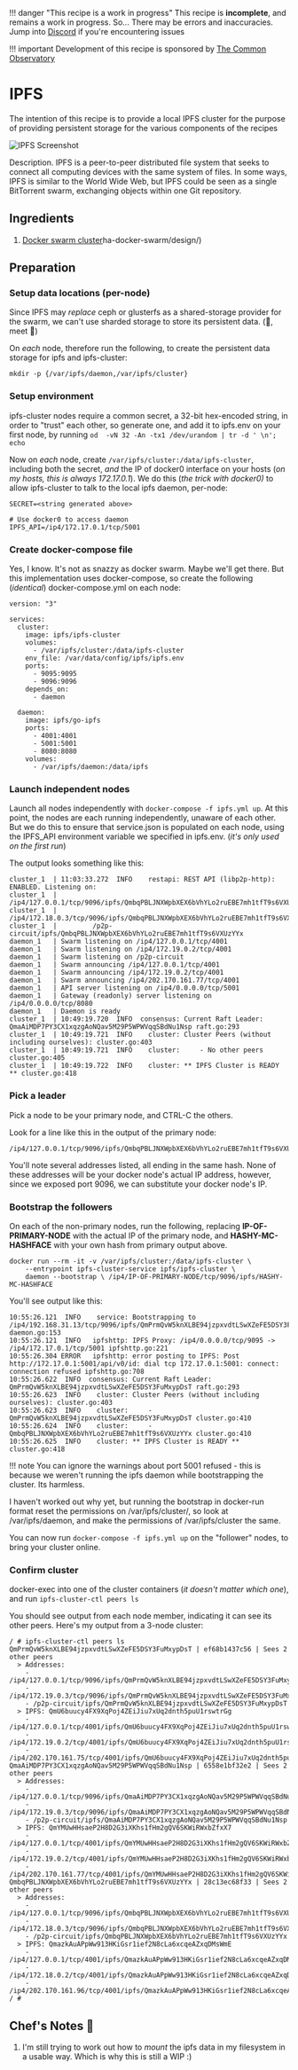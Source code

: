!!! danger "This recipe is a work in progress"
    This recipe is **incomplete**, and remains a work in progress.
    So... There may be errors and inaccuracies. Jump into [Discord](http://chat.funkypenguin.co.nz) if you're encountering issues 

!!! important
    Development of this recipe is sponsored by [The Common Observatory](https://www.observe.global/)
    
# IPFS

The intention of this recipe is to provide a local IPFS cluster for the purpose of providing persistent storage for the various components of the recipes

![IPFS Screenshot](../images/ipfs.png)

Description. IPFS is a peer-to-peer distributed file system that seeks to connect all computing devices with the same system of files. In some ways, IPFS is similar to the World Wide Web, but IPFS could be seen as a single BitTorrent swarm, exchanging objects within one Git repository.

## Ingredients

1. [Docker swarm cluster](https://geek-cookbook.funkypenguin.co.nz/)ha-docker-swarm/design/)

## Preparation

### Setup data locations (per-node)

Since IPFS may _replace_ ceph or glusterfs as a shared-storage provider for the swarm, we can't use sharded storage to store its persistent data. (🐔, meet :egg:)

On _each_ node, therefore run the following, to create the persistent data storage for ipfs and ipfs-cluster:

```
mkdir -p {/var/ipfs/daemon,/var/ipfs/cluster}
```

### Setup environment

ipfs-cluster nodes require a common secret, a 32-bit hex-encoded string, in order to "trust" each other, so generate one, and add it to ipfs.env on your first node, by running ```od  -vN 32 -An -tx1 /dev/urandom | tr -d ' \n'; echo```

Now on _each_ node, create ```/var/ipfs/cluster:/data/ipfs-cluster```, including both the secret, *and* the IP of docker0 interface on your hosts (_on my hosts, this is always 172.17.0.1_). We do this (_the trick with docker0)_ to allow ipfs-cluster to talk to the local ipfs daemon, per-node:

```
SECRET=<string generated above>

# Use docker0 to access daemon
IPFS_API=/ip4/172.17.0.1/tcp/5001
```

### Create docker-compose file

Yes, I know. It's not as snazzy as docker swarm. Maybe we'll get there. But this implementation uses docker-compose, so create the following (_identical_) docker-compose.yml on each node:

```
version: "3"

services:
  cluster:
    image: ipfs/ipfs-cluster
    volumes:
      - /var/ipfs/cluster:/data/ipfs-cluster
    env_file: /var/data/config/ipfs/ipfs.env
    ports:
      - 9095:9095
      - 9096:9096
    depends_on:
      - daemon

  daemon:
    image: ipfs/go-ipfs
    ports:
      - 4001:4001
      - 5001:5001
      - 8080:8080
    volumes:
      - /var/ipfs/daemon:/data/ipfs
```

### Launch independent nodes

Launch all nodes independently with ```docker-compose -f ipfs.yml up```. At this point, the nodes are each running independently, unaware of each other. But we do this to ensure that service.json is populated on each node, using the IPFS_API environment variable we specified in ipfs.env. (_it's only used on the first run_)


The output looks something like this:

```
cluster_1  | 11:03:33.272  INFO    restapi: REST API (libp2p-http): ENABLED. Listening on:
cluster_1  |         /ip4/127.0.0.1/tcp/9096/ipfs/QmbqPBLJNXWpbXEX6bVhYLo2ruEBE7mh1tfT9s6VXUzYYx
cluster_1  |         /ip4/172.18.0.3/tcp/9096/ipfs/QmbqPBLJNXWpbXEX6bVhYLo2ruEBE7mh1tfT9s6VXUzYYx
cluster_1  |         /p2p-circuit/ipfs/QmbqPBLJNXWpbXEX6bVhYLo2ruEBE7mh1tfT9s6VXUzYYx
daemon_1   | Swarm listening on /ip4/127.0.0.1/tcp/4001
daemon_1   | Swarm listening on /ip4/172.19.0.2/tcp/4001
daemon_1   | Swarm listening on /p2p-circuit
daemon_1   | Swarm announcing /ip4/127.0.0.1/tcp/4001
daemon_1   | Swarm announcing /ip4/172.19.0.2/tcp/4001
daemon_1   | Swarm announcing /ip4/202.170.161.77/tcp/4001
daemon_1   | API server listening on /ip4/0.0.0.0/tcp/5001
daemon_1   | Gateway (readonly) server listening on /ip4/0.0.0.0/tcp/8080
daemon_1   | Daemon is ready
cluster_1  | 10:49:19.720  INFO  consensus: Current Raft Leader: QmaAiMDP7PY3CX1xqzgAoNQav5M29P5WPWVqqSBdNu1Nsp raft.go:293
cluster_1  | 10:49:19.721  INFO    cluster: Cluster Peers (without including ourselves): cluster.go:403
cluster_1  | 10:49:19.721  INFO    cluster:     - No other peers cluster.go:405
cluster_1  | 10:49:19.722  INFO    cluster: ** IPFS Cluster is READY ** cluster.go:418
```

### Pick a leader

Pick a node to be your primary node, and CTRL-C the others.

Look for a line like this in the output of the primary node:

```
/ip4/127.0.0.1/tcp/9096/ipfs/QmbqPBLJNXWpbXEX6bVhYLo2ruEBE7mh1tfT9s6VXUzYYx
```

You'll note several addresses listed, all ending in the same hash. None of these addresses will be your docker node's actual IP address, however, since we exposed port 9096, we can substitute your docker node's IP.

### Bootstrap the followers

On each of the non-primary nodes, run the following, replacing **IP-OF-PRIMARY-NODE** with the actual IP of the primary node, and **HASHY-MC-HASHFACE** with your own hash from primary output above.


```
docker run --rm -it -v /var/ipfs/cluster:/data/ipfs-cluster \
    --entrypoint ipfs-cluster-service ipfs/ipfs-cluster \
    daemon --bootstrap \ /ip4/IP-OF-PRIMARY-NODE/tcp/9096/ipfs/HASHY-MC-HASHFACE
```

You'll see output like this:

```
10:55:26.121  INFO    service: Bootstrapping to /ip4/192.168.31.13/tcp/9096/ipfs/QmPrmQvW5knXLBE94jzpxvdtLSwXZeFE5DSY3FuMxypDsT daemon.go:153
10:55:26.121  INFO   ipfshttp: IPFS Proxy: /ip4/0.0.0.0/tcp/9095 -> /ip4/172.17.0.1/tcp/5001 ipfshttp.go:221
10:55:26.304 ERROR   ipfshttp: error posting to IPFS: Post http://172.17.0.1:5001/api/v0/id: dial tcp 172.17.0.1:5001: connect: connection refused ipfshttp.go:708
10:55:26.622  INFO  consensus: Current Raft Leader: QmPrmQvW5knXLBE94jzpxvdtLSwXZeFE5DSY3FuMxypDsT raft.go:293
10:55:26.623  INFO    cluster: Cluster Peers (without including ourselves): cluster.go:403
10:55:26.623  INFO    cluster:     - QmPrmQvW5knXLBE94jzpxvdtLSwXZeFE5DSY3FuMxypDsT cluster.go:410
10:55:26.624  INFO    cluster:     - QmbqPBLJNXWpbXEX6bVhYLo2ruEBE7mh1tfT9s6VXUzYYx cluster.go:410
10:55:26.625  INFO    cluster: ** IPFS Cluster is READY ** cluster.go:418
```

!!! note
    You can ignore the warnings about port 5001 refused - this is because we weren't running the ipfs daemon while bootstrapping the cluster. Its harmless.

I haven't worked out why yet, but running the bootstrap in docker-run format reset the permissions on /var/ipfs/cluster/, so look at /var/ipfs/daemon, and make the permissions of /var/ipfs/cluster the same.

You can now run ```docker-compose -f ipfs.yml up``` on the "follower" nodes, to bring your cluster online.

### Confirm cluster

docker-exec into one of the cluster containers (_it doesn't matter which one_), and run ```ipfs-cluster-ctl peers ls```

You should see output from each node member, indicating it can see its other peers. Here's my output from a 3-node cluster:

```
/ # ipfs-cluster-ctl peers ls
QmPrmQvW5knXLBE94jzpxvdtLSwXZeFE5DSY3FuMxypDsT | ef68b1437c56 | Sees 2 other peers
  > Addresses:
    - /ip4/127.0.0.1/tcp/9096/ipfs/QmPrmQvW5knXLBE94jzpxvdtLSwXZeFE5DSY3FuMxypDsT
    - /ip4/172.19.0.3/tcp/9096/ipfs/QmPrmQvW5knXLBE94jzpxvdtLSwXZeFE5DSY3FuMxypDsT
    - /p2p-circuit/ipfs/QmPrmQvW5knXLBE94jzpxvdtLSwXZeFE5DSY3FuMxypDsT
  > IPFS: QmU6buucy4FX9XqPoj4ZEiJiu7xUq2dnth5puU1rswtrGg
    - /ip4/127.0.0.1/tcp/4001/ipfs/QmU6buucy4FX9XqPoj4ZEiJiu7xUq2dnth5puU1rswtrGg
    - /ip4/172.19.0.2/tcp/4001/ipfs/QmU6buucy4FX9XqPoj4ZEiJiu7xUq2dnth5puU1rswtrGg
    - /ip4/202.170.161.75/tcp/4001/ipfs/QmU6buucy4FX9XqPoj4ZEiJiu7xUq2dnth5puU1rswtrGg
QmaAiMDP7PY3CX1xqzgAoNQav5M29P5WPWVqqSBdNu1Nsp | 6558e1bf32e2 | Sees 2 other peers
  > Addresses:
    - /ip4/127.0.0.1/tcp/9096/ipfs/QmaAiMDP7PY3CX1xqzgAoNQav5M29P5WPWVqqSBdNu1Nsp
    - /ip4/172.19.0.3/tcp/9096/ipfs/QmaAiMDP7PY3CX1xqzgAoNQav5M29P5WPWVqqSBdNu1Nsp
    - /p2p-circuit/ipfs/QmaAiMDP7PY3CX1xqzgAoNQav5M29P5WPWVqqSBdNu1Nsp
  > IPFS: QmYMUwHHsaeP2H8D2G3iXKhs1fHm2gQV6SKWiRWxbZfxX7
    - /ip4/127.0.0.1/tcp/4001/ipfs/QmYMUwHHsaeP2H8D2G3iXKhs1fHm2gQV6SKWiRWxbZfxX7
    - /ip4/172.19.0.2/tcp/4001/ipfs/QmYMUwHHsaeP2H8D2G3iXKhs1fHm2gQV6SKWiRWxbZfxX7
    - /ip4/202.170.161.77/tcp/4001/ipfs/QmYMUwHHsaeP2H8D2G3iXKhs1fHm2gQV6SKWiRWxbZfxX7
QmbqPBLJNXWpbXEX6bVhYLo2ruEBE7mh1tfT9s6VXUzYYx | 28c13ec68f33 | Sees 2 other peers
  > Addresses:
    - /ip4/127.0.0.1/tcp/9096/ipfs/QmbqPBLJNXWpbXEX6bVhYLo2ruEBE7mh1tfT9s6VXUzYYx
    - /ip4/172.18.0.3/tcp/9096/ipfs/QmbqPBLJNXWpbXEX6bVhYLo2ruEBE7mh1tfT9s6VXUzYYx
    - /p2p-circuit/ipfs/QmbqPBLJNXWpbXEX6bVhYLo2ruEBE7mh1tfT9s6VXUzYYx
  > IPFS: QmazkAuAPpWw913HKiGsr1ief2N8cLa6xcqeAZxqDMsWmE
    - /ip4/127.0.0.1/tcp/4001/ipfs/QmazkAuAPpWw913HKiGsr1ief2N8cLa6xcqeAZxqDMsWmE
    - /ip4/172.18.0.2/tcp/4001/ipfs/QmazkAuAPpWw913HKiGsr1ief2N8cLa6xcqeAZxqDMsWmE
    - /ip4/202.170.161.96/tcp/4001/ipfs/QmazkAuAPpWw913HKiGsr1ief2N8cLa6xcqeAZxqDMsWmE
/ #
```


## Chef's Notes 📓

1. I'm still trying to work out how to _mount_ the ipfs data in my filesystem in a usable way. Which is why this is still a WIP :)